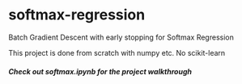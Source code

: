 # softmax-regression

Batch Gradient Descent with early stopping for Softmax Regression

This project is done from scratch with numpy etc. No scikit-learn

##### Check out softmax.ipynb for the project walkthrough
